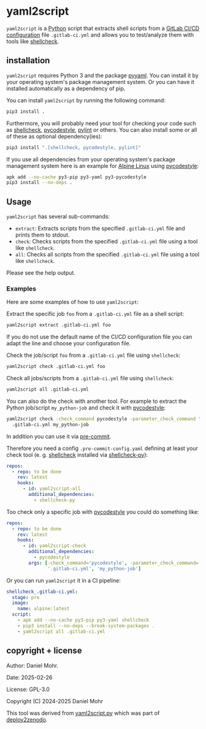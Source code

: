 # yaml2script

`yaml2script` is a [Python](https://www.python.org/) script that
extracts shell scripts from a
[GitLab CI/CD configuration](https://docs.gitlab.com/17.5/development/cicd/)
file `.gitlab-ci.yml` and allows you to test/analyze them with tools like
[shellcheck](https://www.shellcheck.net/).

## installation

`yaml2script` requires Python 3 and the package [pyyaml](https://pyyaml.org/).
You can install it by your operating system's package management system.
Or you can have it installed automatically as a dependency of pip.

You can install `yaml2script` by running the following command:

```sh
pip3 install .
```

Furthermore, you will probably need your tool for checking your code such as
[shellcheck](https://www.shellcheck.net/),
[pycodestyle](https://pycodestyle.pycqa.org/en/latest/),
[pylint](https://github.com/pylint-dev/pylint)
or others.
You can also install some or all of these as optional dependency(ies):

```sh
pip3 install ".[shellcheck, pycodestyle, pylint]"
```

If you use all dependencies from your operating system's package management
system here is an example for [Alpine Linux](https://alpinelinux.org/) using
[pycodestyle](https://pycodestyle.pycqa.org/en/latest/):

```sh
apk add --no-cache py3-pip py3-yaml py3-pycodestyle
pip3 install --no-deps .
```

## Usage

`yaml2script` has several sub-commands:

* `extract`: Extracts scripts from the specified `.gitlab-ci.yml` file
             and prints them to stdout.
* `check`: Checks scripts from the specified `.gitlab-ci.yml` file
           using a tool like `shellcheck`.
* `all`: Checks all scripts from the specified `.gitlab-ci.yml` file
         using a tool like `shellcheck`.

Please see the help output.

### Examples

Here are some examples of how to use `yaml2script`:

Extract the specific job `foo` from a `.gitlab-ci.yml` file as a shell script:

```sh
yaml2script extract .gitlab-ci.yml foo
```

If you do not use the default name of the CI/CD configuration file
you can adapt the line and choose your configuration file.

Check the job/script `foo` from a `.gitlab-ci.yml` file using `shellcheck`:

```sh
yaml2script check .gitlab-ci.yml foo
```

Check all jobs/scripts from a `.gitlab-ci.yml` file using `shellcheck`:

```sh
yaml2script all .gitlab-ci.yml
```

You can also do the check with another tool. For example to extract the Python
job/script `my_python-job` and check it with
[pycodestyle](https://pycodestyle.pycqa.org/en/latest/):

```sh
yaml2script check -check_command pycodestyle -parameter_check_command "" \
  .gitlab-ci.yml my_python-job
```

In addition you can use it via [pre-commit](https://pre-commit.com/).

Therefore you need a config `.pre-commit-config.yaml` defining at least your
check tool (e. g. [shellcheck](https://www.shellcheck.net/) installed via
[shellcheck-py](https://github.com/shellcheck-py/shellcheck-py)):

```yaml
repos:
  - repo: to be done
    rev: latest
    hooks:
      - id: yaml2script-all
        additional_dependencies:
          - shellcheck-py
```

Too check only a specific job with
[pycodestyle](https://pycodestyle.pycqa.org/en/latest/) you could do something
like:

```yaml
repos:
  - repo: to be done
    rev: latest
    hooks:
      - id: yaml2script-check
        additional_dependencies:
          - pycodestyle
        args: [-check_command='pycodestyle', -parameter_check_command='',
               '.gitlab-ci.yml', 'my_python-job']
```

Or you can run `yaml2script` it in a CI pipeline:

```yaml
shellcheck_.gitlab-ci.yml:
  stage: pre
  image:
    name: alpine:latest
  script:
    - apk add --no-cache py3-pip py3-yaml shellcheck
    - pip3 install --no-deps --break-system-packages .
    - yaml2script all .gitlab-ci.yml
```

## copyright + license

Author: Daniel Mohr.

Date: 2025-02-26

License: GPL-3.0

Copyright (C) 2024-2025 Daniel Mohr

This tool was derived from
[yaml2script.py](https://gitlab.com/deploy2zenodo/deploy2zenodo/-/blob/3c9b1eb502ace2fe0cf045e7c6632a2eb4b97bb5/yaml2script.py)
which was part of [deploy2zenodo](https://doi.org/10.5281/zenodo.10112959).
